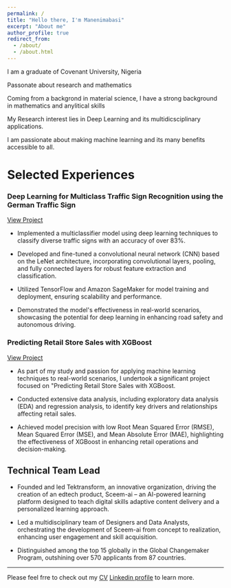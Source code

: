 ```yaml
---
permalink: /
title: "Hello there, I'm Manenimabasi"
excerpt: "About me"
author_profile: true
redirect_from: 
  - /about/
  - /about.html
---
```




I am a graduate of Covenant University, Nigeria

Passonate about research and mathematics

Coming from a backgrond in material science, I have a strong background in mathematics and anylitical skills

My Research interest lies in Deep Learning and its multidicsciplinary applications.

I am passionate about making machine learning and its many benefits accessible to all.


# Selected Experiences

### Deep Learning for Multiclass Traffic Sign Recognition using the German Traffic Sign

[View Project](/files/project2.html)

-	Implemented a multiclassifier model using deep learning techniques to classify diverse traffic signs with an accuracy of over 83%.

-	Developed and fine-tuned a convolutional neural network (CNN) based on the LeNet architecture, incorporating convolutional layers, pooling, and fully connected layers for robust feature extraction and classification.

-	Utilized TensorFlow and Amazon SageMaker for model training and deployment, ensuring scalability and performance.

-	Demonstrated the model's effectiveness in real-world scenarios, showcasing the potential for deep learning in enhancing road safety and autonomous driving.


### Predicting Retail Store Sales with XGBoost
[View Project](/files/project1.html)

- As part of my study and passion for applying machine learning techniques to real-world scenarios, I undertook a significant project focused on "Predicting Retail Store Sales with XGBoost.

- Conducted extensive data analysis, including exploratory data analysis (EDA) and regression analysis, to identify key drivers and relationships affecting retail sales.

-	Achieved model precision with low Root Mean Squared Error (RMSE), Mean Squared Error (MSE), and Mean Absolute Error (MAE), highlighting the effectiveness of XGBoost in enhancing retail operations and decision-making.


## Technical Team Lead

-	Founded and led Tektransform, an innovative organization, driving the creation of an edtech product, Sceem-ai – an AI-powered learning platform designed to teach digital skills adaptive content delivery and a personalized learning approach.

- Led a multidisciplinary team of Designers and Data Analysts, orchestrating the development of 
Sceem-ai from concept to realization, enhancing user engagement and skill acquisition.

- Distinguished among the top 15 globally in the Global Changemaker Program, outshining over 570 
applicants from 87 countries.

---

Please feel frre to check out my [CV]() [Linkedin profile](https://www.linkedin.com/in/manenimabasi-udoh-42b480253/) to learn more.


